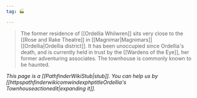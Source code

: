 ```yaml
---
tag: 🏭

---
```

> The former residence of [[Ordellia Whilwren]] sits very close to the [[Rose and Rake Theatre]] in [[Magnimar|Magnimars]] [[Ordellia|Ordellia district]]. It has been unoccupied since Ordellia's death, and is currently held in trust by the [[Wardens of the Eye]], her former adventuring associates. The townhouse is commonly known to be haunted.



*This page is a [[PathfinderWikiStub|stub]]. You can help us by [[httpspathfinderwikicomwindexphptitleOrdellia's Townhouseactionedit|expanding it]].*








